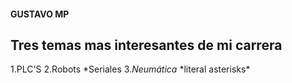 #### GUSTAVO MP



## Tres temas mas interesantes de mi carrera

1.PLC'S
2.Robots
  *Seriales
3.*Neumática*
\*literal asterisks\*

